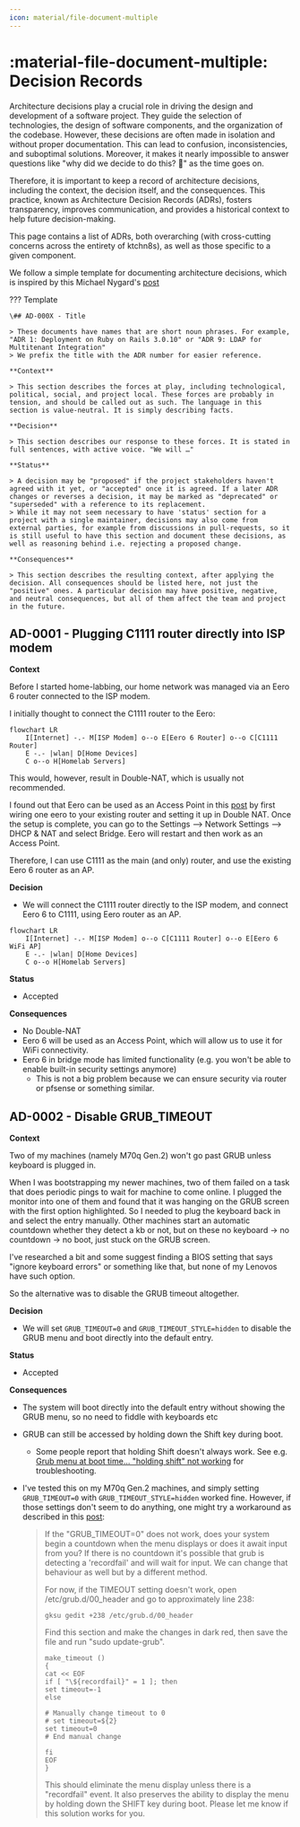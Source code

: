 ```yaml
---
icon: material/file-document-multiple
---
```


# :material-file-document-multiple: Decision Records

Architecture decisions play a crucial role in driving the design and development of a software project. They guide the selection of technologies, the design of software components, and the organization of the codebase. However, these decisions are often made in isolation and without proper documentation. This can lead to confusion, inconsistencies, and suboptimal solutions. Moreover, it makes it nearly impossible to answer questions like "why did we decide to do this? 🤔" as the time goes on.

Therefore, it is important to keep a record of architecture decisions, including the context, the decision itself, and the consequences. This practice, known as Architecture Decision Records (ADRs), fosters transparency, improves communication, and provides a historical context to help future decision-making.

This page contains a list of ADRs, both overarching (with cross-cutting concerns across the entirety of ktchn8s), as well as those specific to a given component.

We follow a simple template for documenting architecture decisions, which is inspired by this Michael Nygard's [post](http://thinkrelevance.com/blog/2011/11/15/documenting-architecture-decisions)

<!-- markdownlint-disable MD046 -->
??? Template

    \## AD-000X - Title

    > These documents have names that are short noun phrases. For example, "ADR 1: Deployment on Ruby on Rails 3.0.10" or "ADR 9: LDAP for Multitenant Integration"
    > We prefix the title with the ADR number for easier reference.

    **Context**

    > This section describes the forces at play, including technological, political, social, and project local. These forces are probably in tension, and should be called out as such. The language in this section is value-neutral. It is simply describing facts.

    **Decision**

    > This section describes our response to these forces. It is stated in full sentences, with active voice. "We will …"

    **Status**

    > A decision may be "proposed" if the project stakeholders haven't agreed with it yet, or "accepted" once it is agreed. If a later ADR changes or reverses a decision, it may be marked as "deprecated" or "superseded" with a reference to its replacement.
    > While it may not seem necessary to have 'status' section for a project with a single maintainer, decisions may also come from external parties, for example from discussions in pull-requests, so it is still useful to have this section and document these decisions, as well as reasoning behind i.e. rejecting a proposed change.

    **Consequences**

    > This section describes the resulting context, after applying the decision. All consequences should be listed here, not just the "positive" ones. A particular decision may have positive, negative, and neutral consequences, but all of them affect the team and project in the future.
<!-- markdownlint-enable MD046 -->


## AD-0001 - Plugging C1111 router directly into ISP modem

**Context**

Before I started home-labbing, our home network was managed via an Eero 6 router connected to the ISP modem.

I initially thought to connect the C1111 router to the Eero:

```mermaid
flowchart LR
    I[Internet] -.- M[ISP Modem] o--o E[Eero 6 Router] o--o C[C1111 Router]
    E -.- |wlan| D[Home Devices]
    C o--o H[Homelab Servers]
```

This would, however, result in Double-NAT, which is usually not recommended.

I found out that Eero can be used as an Access Point in this [post](https://www.reddit.com/r/eero/comments/uuuvdc/comment/i9hkazz/?utm_source=share&utm_medium=web3x&utm_name=web3xcss&utm_term=1&utm_content=share_button) by first wiring one eero to your existing router and setting it up in Double NAT. Once the setup is complete, you can go to the Settings --> Network Settings --> DHCP & NAT and select Bridge. Eero will restart and then work as an Access Point.

Therefore, I can use C1111 as the main (and only) router, and use the existing Eero 6 router as an AP.

**Decision**

- We will connect the C1111 router directly to the ISP modem, and connect Eero 6 to C1111, using Eero router as an AP.

```mermaid
flowchart LR
    I[Internet] -.- M[ISP Modem] o--o C[C1111 Router] o--o E[Eero 6 WiFi AP]
    E -.- |wlan| D[Home Devices]
    C o--o H[Homelab Servers]
```

**Status**

- Accepted

**Consequences**

- No Double-NAT
- Eero 6 will be used as an Access Point, which will allow us to use it for WiFi connectivity.
- Eero 6 in bridge mode has limited functionality (e.g. you won't be able to enable built-in security settings anymore)
    - This is not a big problem because we can ensure security via router or pfsense or something similar.

## AD-0002 - Disable GRUB_TIMEOUT

**Context**

Two of my machines (namely M70q Gen.2) won't go past GRUB unless keyboard is plugged in.

When I was bootstrapping my newer machines, two of them failed on a task that does periodic pings to wait for machine to come online. I plugged the monitor into one of them and found that it was hanging on the GRUB screen with the first option highlighted. So I needed to plug the keyboard back in and select the entry manually. Other machines start an automatic countdown whether they detect a kb or not, but on these no keyboard -> no countdown -> no boot, just stuck on the GRUB screen.

I've researched a bit and some suggest finding a BIOS setting that says "ignore keyboard errors" or something like that, but none of my Lenovos have such option.

So the alternative was to disable the GRUB timeout altogether.

**Decision**

- We will set `GRUB_TIMEOUT=0` and `GRUB_TIMEOUT_STYLE=hidden` to disable the GRUB menu and boot directly into the default entry.

**Status**

- Accepted

**Consequences**

- The system will boot directly into the default entry without showing the GRUB menu, so no need to fiddle with keyboards etc
- GRUB can still be accessed by holding down the <key>Shift</key> key during boot.
    - Some people report that holding <key>Shift</key> doesn't always work. See e.g. [Grub menu at boot time... "holding shift" not working](https://askubuntu.com/questions/668049/grub-menu-at-boot-time-holding-shift-not-working) for troubleshooting. 
- I've tested this on my M70q Gen.2 machines, and simply setting `GRUB_TIMEOUT=0` with `GRUB_TIMEOUT_STYLE=hidden` worked fine. However, if those settings don't seem to do anything, one might try a workaround as described in this [post](https://ubuntuforums.org/showthread.php?t=1287602&page=14&p=10097915#post10097915):

    > If the "GRUB_TIMEOUT=0" does not work, does your system begin a countdown when the menu displays or does it await input from you? If there is no countdown it's possible that grub is detecting a 'recordfail' and will wait for input. We can change that behaviour as well but by a different method.
    > 
    > For now, if the TIMEOUT setting doesn't work, open /etc/grub.d/00_header and go to approximately line 238:
    >
    > ```
    > gksu gedit +238 /etc/grub.d/00_header
    > ```
    >
    > Find this section and make the changes in dark red, then save the file and run "sudo update-grub".
    >
    > ```
    > make_timeout ()
    > {
    > cat << EOF
    > if [ "\${recordfail}" = 1 ]; then
    > set timeout=-1
    > else
    > 
    > # Manually change timeout to 0
    > # set timeout=${2}
    > set timeout=0
    > # End manual change
    > 
    > fi
    > EOF
    > }
    > ```
    >
    > This should eliminate the menu display unless there is a "recordfail" event. It also preserves the ability to display the menu by holding down the SHIFT key during boot. Please let me know if this solution works for you.
